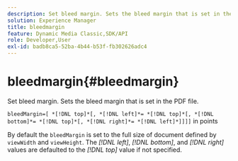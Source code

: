 ```yaml
---
description: Set bleed margin. Sets the bleed margin that is set in the PDF file.
solution: Experience Manager
title: bleedmargin
feature: Dynamic Media Classic,SDK/API
role: Developer,User
exl-id: badb8ca5-52ba-4b44-b53f-fb302626adc4
---
```

# bleedmargin{#bleedmargin}

Set bleed margin. Sets the bleed margin that is set in the PDF file.

 `bleedMargin=[ *[!DNL top]*[, *[!DNL left]*= *[!DNL top]*[, *[!DNL bottom]*= *[!DNL top]*[, *[!DNL right]*= *[!DNL left]*]]]]` in points

By default the `bleedMargin` is set to the full size of document defined by `viewWidth` and `viewHeight`. The *[!DNL left]*, *[!DNL bottom]*, and *[!DNL right]* values are defaulted to the *[!DNL top]* value if not specified.
